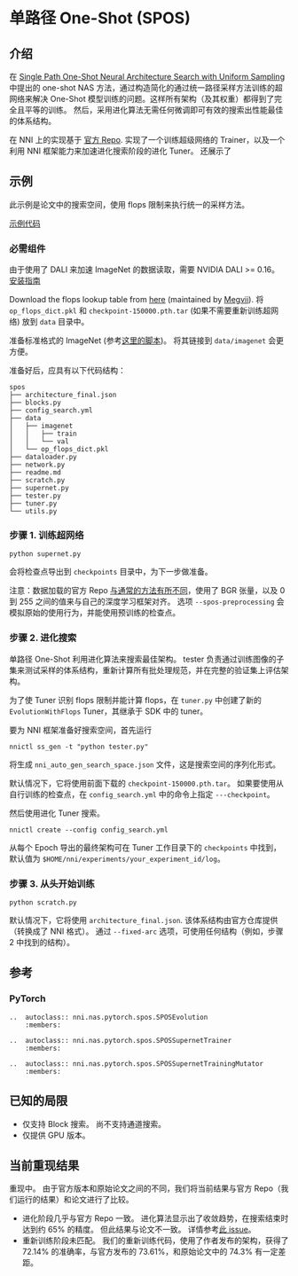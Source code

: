 # 单路径 One-Shot (SPOS)

## 介绍

在 [Single Path One-Shot Neural Architecture Search with Uniform Sampling](https://arxiv.org/abs/1904.00420) 中提出的 one-shot NAS 方法，通过构造简化的通过统一路径采样方法训练的超网络来解决 One-Shot 模型训练的问题。这样所有架构（及其权重）都得到了完全且平等的训练。 然后，采用进化算法无需任何微调即可有效的搜索出性能最佳的体系结构。

在 NNI 上的实现基于 [官方 Repo](https://github.com/megvii-model/SinglePathOneShot). 实现了一个训练超级网络的 Trainer，以及一个利用 NNI 框架能力来加速进化搜索阶段的进化 Tuner。 还展示了

## 示例

此示例是论文中的搜索空间，使用 flops 限制来执行统一的采样方法。

[示例代码](https://github.com/microsoft/nni/tree/master/examples/nas/spos)

### 必需组件

由于使用了 DALI 来加速 ImageNet 的数据读取，需要 NVIDIA DALI >= 0.16。 [安装指南](https://docs.nvidia.com/deeplearning/sdk/dali-developer-guide/docs/installation.html)

Download the flops lookup table from [here](https://1drv.ms/u/s!Am_mmG2-KsrnajesvSdfsq_cN48?e=aHVppN) (maintained by [Megvii](https://github.com/megvii-model)). 将 `op_flops_dict.pkl` 和 `checkpoint-150000.pth.tar` (如果不需要重新训练超网络) 放到 `data` 目录中。

准备标准格式的 ImageNet (参考[这里的脚本](https://gist.github.com/BIGBALLON/8a71d225eff18d88e469e6ea9b39cef4))。 将其链接到 `data/imagenet` 会更方便。

准备好后，应具有以下代码结构：

```
spos
├── architecture_final.json
├── blocks.py
├── config_search.yml
├── data
│   ├── imagenet
│   │   ├── train
│   │   └── val
│   └── op_flops_dict.pkl
├── dataloader.py
├── network.py
├── readme.md
├── scratch.py
├── supernet.py
├── tester.py
├── tuner.py
└── utils.py
```

### 步骤 1. 训练超网络

```
python supernet.py
```

会将检查点导出到 `checkpoints` 目录中，为下一步做准备。

注意：数据加载的官方 Repo [与通常的方法有所不同](https://github.com/megvii-model/SinglePathOneShot/issues/5)，使用了 BGR 张量，以及 0 到 255 之间的值来与自己的深度学习框架对齐。 选项 `--spos-preprocessing` 会模拟原始的使用行为，并能使用预训练的检查点。

### 步骤 2. 进化搜索

单路径 One-Shot 利用进化算法来搜索最佳架构。 tester 负责通过训练图像的子集来测试采样的体系结构，重新计算所有批处理规范，并在完整的验证集上评估架构。

为了使 Tuner 识别 flops 限制并能计算 flops，在 `tuner.py` 中创建了新的 `EvolutionWithFlops` Tuner，其继承于 SDK 中的 tuner。

要为 NNI 框架准备好搜索空间，首先运行

```
nnictl ss_gen -t "python tester.py"
```

将生成 `nni_auto_gen_search_space.json` 文件，这是搜索空间的序列化形式。

默认情况下，它将使用前面下载的 `checkpoint-150000.pth.tar`。 如果要使用从自行训练的检查点，在 `config_search.yml` 中的命令上指定 `---checkpoint`。

然后使用进化 Tuner 搜索。

```
nnictl create --config config_search.yml
```

从每个 Epoch 导出的最终架构可在 Tuner 工作目录下的 `checkpoints` 中找到，默认值为 `$HOME/nni/experiments/your_experiment_id/log`。

### 步骤 3. 从头开始训练

```
python scratch.py
```

默认情况下，它将使用 `architecture_final.json`. 该体系结构由官方仓库提供（转换成了 NNI 格式）。 通过 `--fixed-arc` 选项，可使用任何结构（例如，步骤 2 中找到的结构）。

## 参考

### PyTorch

```eval_rst
..  autoclass:: nni.nas.pytorch.spos.SPOSEvolution
    :members:

..  autoclass:: nni.nas.pytorch.spos.SPOSSupernetTrainer
    :members:

..  autoclass:: nni.nas.pytorch.spos.SPOSSupernetTrainingMutator
    :members:
```

## 已知的局限

* 仅支持 Block 搜索。 尚不支持通道搜索。
* 仅提供 GPU 版本。

## 当前重现结果

重现中。 由于官方版本和原始论文之间的不同，我们将当前结果与官方 Repo（我们运行的结果）和论文进行了比较。

* 进化阶段几乎与官方 Repo 一致。 进化算法显示出了收敛趋势，在搜索结束时达到约 65% 的精度。 但此结果与论文不一致。 详情参考[此 issue](https://github.com/megvii-model/SinglePathOneShot/issues/6)。
* 重新训练阶段未匹配。 我们的重新训练代码，使用了作者发布的架构，获得了 72.14% 的准确率，与官方发布的 73.61%，和原始论文中的 74.3% 有一定差距。
